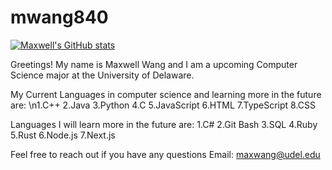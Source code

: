 # mwang840

[![Maxwell's GitHub stats](https://github-readme-stats.vercel.app/api?username=mwang840)](https://github.com/mwang840/github-readme-stats)


Greetings! My name is Maxwell Wang and I am a upcoming Computer Science major at the University of Delaware.

My Current Languages in computer science and learning more in the future are:
\n1.C++
2.Java
3.Python
4.C
5.JavaScript
6.HTML
7.TypeScript
8.CSS

Languages I will learn more in the future are:
1.C#
2.Git Bash
3.SQL
4.Ruby
5.Rust
6.Node.js
7.Next.js

Feel free to reach out if you have any questions 
Email: maxwang@udel.edu
